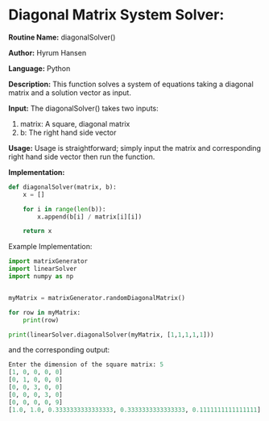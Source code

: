 # Diagonal Matrix System Solver:

**Routine Name:** diagonalSolver()

**Author:** Hyrum Hansen

**Language:** Python

**Description:** This function solves a system of equations taking a diagonal matrix and a solution vector as input.

**Input:** The diagonalSolver() takes two inputs:
1. matrix: A square, diagonal matrix
2. b: The right hand side vector

**Usage:** Usage is straightforward; simply input the matrix and corresponding right hand side vector then run the function.

**Implementation:**

```python
def diagonalSolver(matrix, b):
    x = []

    for i in range(len(b)):
        x.append(b[i] / matrix[i][i]) 

    return x
```

Example Implementation:

```python
import matrixGenerator
import linearSolver
import numpy as np


myMatrix = matrixGenerator.randomDiagonalMatrix()

for row in myMatrix:
    print(row)

print(linearSolver.diagonalSolver(myMatrix, [1,1,1,1,1]))
```

and the corresponding output:

```python
Enter the dimension of the square matrix: 5
[1, 0, 0, 0, 0]
[0, 1, 0, 0, 0]
[0, 0, 3, 0, 0]
[0, 0, 0, 3, 0]
[0, 0, 0, 0, 9]
[1.0, 1.0, 0.3333333333333333, 0.3333333333333333, 0.1111111111111111]
```



